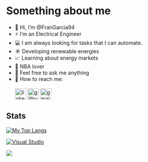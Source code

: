 # Something about me

- 👋 Hi, I’m @FranGarcia94
- ⚡ I’m an Electrical Engineer
- :computer: I am always looking for tasks that I can automate. 
- ☀️ Developing renewable energies
- :chart_with_upwards_trend: Learning about energy markets
- :basketball: NBA lover
- :speech_balloon: Feel free to ask me anything
- 🔗 How to reach me:
<br></br>
 [<img src='https://cdn.jsdelivr.net/npm/simple-icons@3.0.1/icons/linkedin.svg' alt='linkedin' height='30'>](https://www.linkedin.com/in/francisco-jose-garcia-garces/)
 [<img src='https://cdn.jsdelivr.net/npm/simple-icons@3.0.1/icons/github.svg' alt='github' height='30'>](https://github.com/FranGarcia94)
 [<img src='https://cdn.jsdelivr.net/npm/simple-icons@3.0.1/icons/gmail.svg' alt='gmail' height='30'>](garces1094@gmail.com)


## Stats
[![My Top Langs](https://github-readme-stats.vercel.app/api/top-langs/?username=FranGarcia94&theme=chartreuse-dark&border_radius=5&)](https://github.com/anuraghazra/github-readme-stats)

[![Visual Studio](https://badgen.net/badge/icon/visualstudio?icon=visualstudio&label)](https://visualstudio.microsoft.com)

![](https://komarev.com/ghpvc/?username=FranGarcia94&style=plastic&color=blueviolet)
